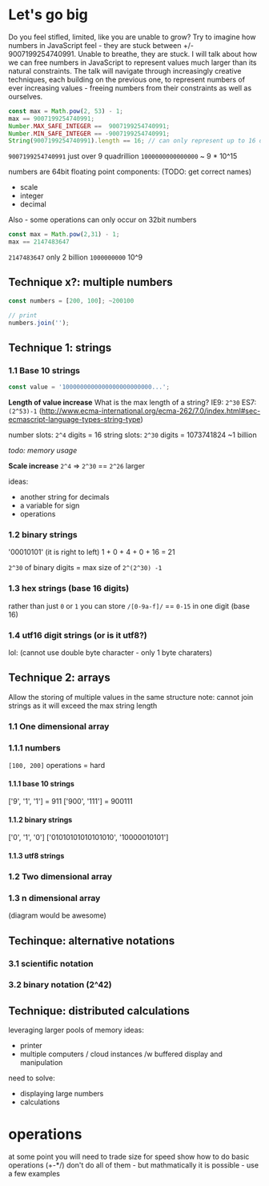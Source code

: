 # Let's go big


Do you feel stifled, limited, like you are unable to grow? Try to imagine how numbers in JavaScript feel - they are stuck between +/- 9007199254740991. Unable to breathe, they are stuck. I will talk about how we can free numbers in JavaScript to represent values much larger than its natural constraints. The talk will navigate through increasingly creative techniques, each building on the previous one, to represent numbers of ever increasing values - freeing numbers from their constraints as well as ourselves.

```js
const max = Math.pow(2, 53) - 1;
max == 9007199254740991;
Number.MAX_SAFE_INTEGER ==  9007199254740991;
Number.MIN_SAFE_INTEGER == -9007199254740991;
String(9007199254740991).length == 16; // can only represent up to 16 digits!
```
`9007199254740991` just over 9 quadrillion
`1000000000000000` ~ 9 * 10^15

numbers are 64bit floating point
components: (TODO: get correct names)
- scale
- integer
- decimal

Also - some operations can only occur on 32bit numbers

```js
const max = Math.pow(2,31) - 1;
max == 2147483647
```

`2147483647` only 2 billion
`1000000000` 10^9


## Technique x?: multiple numbers

```js
const numbers = [200, 100]; ~200100

// print
numbers.join('');
```

## Technique 1: strings

### 1.1 Base 10 strings
```js
const value = '1000000000000000000000000...';
```

**Length of value increase**
What is the max length of a string?
IE9: `2^30`
ES7: `(2^53)-1` (http://www.ecma-international.org/ecma-262/7.0/index.html#sec-ecmascript-language-types-string-type)

number slots: `2^4` digits = 16
string slots: `2^30` digits = 1073741824 ~1 billion

*todo: memory usage*

**Scale increase**
`2^4` => `2^30` == `2^26` larger

ideas:
- another string for decimals
- a variable for sign
- operations

### 1.2 binary strings
'00010101' (it is right to left)
1 + 0 + 4 + 0 + 16 = 21

`2^30` of binary digits
= max size of `2^(2^30) -1`

### 1.3 hex strings (base 16 digits)
rather than just `0` or `1` you can store `/[0-9a-f]/` == `0-15` in one digit (base 16)

### 1.4 utf16 digit strings (or is it utf8?)
lol: (cannot use double byte character - only 1 byte charaters)


## Technique 2: arrays

Allow the storing of multiple values in the same structure
note: cannot join strings as it will exceed the max string length

### 1.1 One dimensional array

### 1.1.1 numbers
`[100, 200]`
operations = hard

#### 1.1.1 base 10 strings
['9', '1', '1'] = 911
['900', '111'] = 900111

#### 1.1.2 binary strings
['0', '1', '0']
['01010101010101010', '10000010101']

#### 1.1.3 utf8 strings

### 1.2 Two dimensional array

### 1.3 n dimensional array
(diagram would be awesome)

## Techinque: alternative notations

### 3.1 scientific notation
### 3.2 binary notation (2^42)

## Technique: distributed calculations

leveraging larger pools of memory
ideas:
- printer
- multiple computers / cloud instances /w buffered display and manipulation

need to solve:
- displaying large numbers
- calculations

# operations
at some point you will need to trade size for speed
show how to do basic operations (+-*/)
don't do all of them - but mathmatically it is possible - use a few examples



